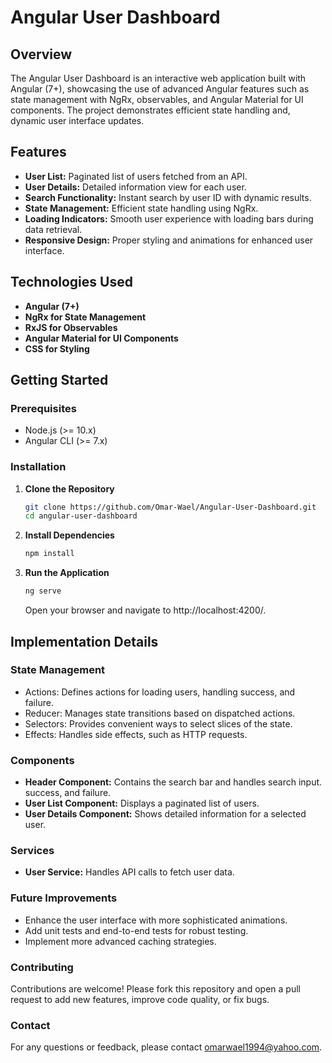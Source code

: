 # Angular User Dashboard

## Overview

The Angular User Dashboard is an interactive web application built with Angular (7+), showcasing the use of advanced Angular features such as state management with NgRx, observables, and Angular Material for UI components. The project demonstrates efficient state handling and, dynamic user interface updates.

## Features

- **User List:** Paginated list of users fetched from an API.
- **User Details:** Detailed information view for each user.
- **Search Functionality:** Instant search by user ID with dynamic results.
- **State Management:** Efficient state handling using NgRx.
- **Loading Indicators:** Smooth user experience with loading bars during data retrieval.
- **Responsive Design:** Proper styling and animations for enhanced user interface.

## Technologies Used

- **Angular (7+)**
- **NgRx for State Management**
- **RxJS for Observables**
- **Angular Material for UI Components**
- **CSS for Styling**

## Getting Started

### Prerequisites

- Node.js (>= 10.x)
- Angular CLI (>= 7.x)

### Installation

1. **Clone the Repository**

   ```bash
   git clone https://github.com/Omar-Wael/Angular-User-Dashboard.git
   cd angular-user-dashboard
   ```

2. **Install Dependencies**

   ```bash
   npm install
   ```

3. **Run the Application**
   ```bash
   ng serve
   ```
   Open your browser and navigate to http://localhost:4200/.

## Implementation Details

### State Management

- Actions: Defines actions for loading users, handling success, and failure.
- Reducer: Manages state transitions based on dispatched actions.
- Selectors: Provides convenient ways to select slices of the state.
- Effects: Handles side effects, such as HTTP requests.

### Components

- **Header Component:** Contains the search bar and handles search input. success, and failure.
- **User List Component:** Displays a paginated list of users.
- **User Details Component:** Shows detailed information for a selected user.

### Services

- **User Service:** Handles API calls to fetch user data.

### Future Improvements

- Enhance the user interface with more sophisticated animations.
- Add unit tests and end-to-end tests for robust testing.
- Implement more advanced caching strategies.

### Contributing

Contributions are welcome! Please fork this repository and open a pull request to add new features, improve code quality, or fix bugs.

### Contact

For any questions or feedback, please contact omarwael1994@yahoo.com.
